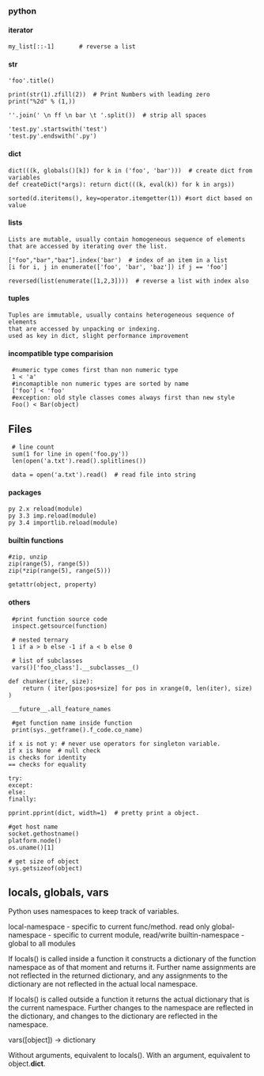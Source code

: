 ### python


#### iterator

```
my_list[::-1]       # reverse a list
```


#### str

```
'foo'.title()

print(str(1).zfill(2))  # Print Numbers with leading zero
print("%2d" % (1,))

''.join(' \n ff \n bar \t '.split())  # strip all spaces

'test.py'.startswith('test')
'test.py'.endswith('.py')
```


#### dict

```
dict(((k, globals()[k]) for k in ('foo', 'bar')))  # create dict from variables
def createDict(*args): return dict(((k, eval(k)) for k in args))

sorted(d.iteritems(), key=operator.itemgetter(1)) #sort dict based on value
```


#### lists

```
Lists are mutable, usually contain homogeneous sequence of elements
that are accessed by iterating over the list.

["foo","bar","baz"].index('bar')  # index of an item in a list
[i for i, j in enumerate(['foo', 'bar', 'baz']) if j == 'foo']

reversed(list(enumerate([1,2,3])))  # reverse a list with index also
```


#### tuples
```
Tuples are immutable, usually contains heterogeneous sequence of elements
that are accessed by unpacking or indexing.
used as key in dict, slight performance improvement

```


#### incompatible type comparision

     #numeric type comes first than non numeric type
     1 < 'a'
     #incomaptible non numeric types are sorted by name
     ['foo'] < 'foo'
     #exception: old style classes comes always first than new style
     Foo() < Bar(object)


Files
------

     # line count
     sum(1 for line in open('foo.py'))
     len(open('a.txt').read().splitlines())

     data = open('a.txt').read()  # read file into string



#### packages

    py 2.x reload(module)
    py 3.3 imp.reload(module)
    py 3.4 importlib.reload(module)


#### builtin functions

    #zip, unzip
    zip(range(5), range(5))
    zip(*zip(range(5), range(5)))

    getattr(object, property)


#### others

     #print function source code
     inspect.getsource(function)

     # nested ternary
     1 if a > b else -1 if a < b else 0

     # list of subclasses
     vars()['foo_class'].__subclasses__()

    def chunker(iter, size):
        return ( iter[pos:pos+size] for pos in xrange(0, len(iter), size) )

     __future__.all_feature_names

     #get function name inside function
     print(sys._getframe().f_code.co_name)

    if x is not y: # never use operators for singleton variable.
    if x is None  # null check
    is checks for identity
    == checks for equality

    try:
    except:
    else:
    finally:

    pprint.pprint(dict, width=1)  # pretty print a object.

    #get host name
    socket.gethostname()
    platform.node()
    os.uname()[1]

    # get size of object
    sys.getsizeof(object)


locals, globals, vars
---------------------

Python uses namespaces to keep track of variables.

local-namespace - specific to current func/method. read only
global-namespace - specific to current module, read/write
builtin-namespace - global to all modules

If locals() is called inside a function it constructs
a dictionary of the function namespace as of that moment and returns it.
Further name assignments are not reflected in the returned dictionary,
and any assignments to the dictionary are not reflected in the actual local namespace.

If locals() is called outside a function it returns the
actual dictionary that is the current namespace.
Further changes to the namespace are reflected in the dictionary,
and changes to the dictionary are reflected in the namespace.


vars([object]) -> dictionary

Without arguments, equivalent to locals().
With an argument, equivalent to object.__dict__.
